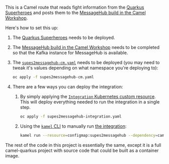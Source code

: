 This is a Camel route that reads fight information from the [Quarkus Superheroes](https://github.com/quarkusio/quarkus-super-heroes) and posts them to the [MessageHub build in the Camel Workshop](https://github.com/RedHat-Middleware-Workshops/workshop-camel3).

Here's how to set this up:
1. The [Quarkus Superheroes](https://github.com/quarkusio/quarkus-superheroes) needs to be deployed.
2. The [MessageHub build in the Camel Workshop](https://github.com/RedHat-Middleware-Workshops/workshop-camel3) needs to be completed so that the Kafka instance for MessageHub is available.
3. The [`supes2messagehub-cm.yaml`](supes2messagehub-cm.yaml) needs to be deployed (you may need to tweak it's values depending on what namespace you're deploying to):
    ```bash
    oc apply -f supes2messagehub-cm.yaml
    ```

4. There are a few ways you can deploy the integration:
   1. By simply applying the [`Integration` Kubernetes custom resource](supes2messagehub-integration.yaml). This will deploy everything needed to run the integration in a single step.
       ```bash
       oc apply -f supes2messagehub-integration.yaml
       ```

   2. Using the [`kamel` CLI](https://camel.apache.org/camel-k/1.11.x/cli/cli.html) to manually run [the integration](supes2messagehub.yaml):
       ```bash
       kamel run --resource=configmap:supes2messagehub --dependency=camel:jslt --dependency=mvn:io.quarkus:quarkus-apicurio-registry-avro supes2messagehub.yaml
       ```

The rest of the code in this project is essentially the same, except it is a full camel-quarkus project with source code that could be built as a container image.